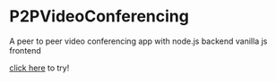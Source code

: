 # P2PVideoConferencing
A peer to peer video conferencing app with node.js backend vanilla js frontend

[click here](https://athulyaweerakoon.github.io/P2PVideoConferencing/Frontend/) to try!
